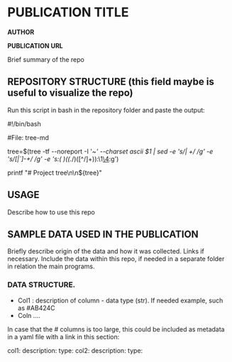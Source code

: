 # PUBLICATION TITLE

**AUTHOR**

**PUBLICATION URL**

Brief summary of the repo


## REPOSITORY STRUCTURE (this field maybe is useful to visualize the repo)

Run this script in bash in the repository folder and paste the output:

#!/bin/bash

#File: tree-md

tree=$(tree -tf --noreport -I '*~' --charset ascii $1 |
       sed -e 's/| \+/  /g' -e 's/[|`]-\+/ */g' -e 's:\(* \)\(\(.*/\)\([^/]\+\)\):\1[\4](\2):g')

printf "# Project tree\n\n${tree}"

## USAGE

Describe how to use this repo

## SAMPLE DATA USED IN THE PUBLICATION

Briefly describe origin of the data and how it was collected. Links if necessary. Include the data within this repo, if needed in a separate folder in relation the main programs.

### DATA STRUCTURE. 

- Col1 : description of column - data type (str). If needed example, such as #AB424C
- Coln ....

In case that the # columns is too large, this could be included as metadata in a yaml file with a link in this section:

col1:
   description:
   type:
col2:
   description:
   type:
